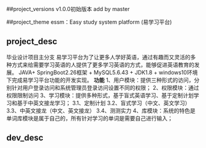 ##project_versions
v1.0.0初始版本
add by master

##project_theme
essm：Easy study system platform (易学习平台)

## project_desc
毕业设计项目主分支
易学习平台为了让更多人学好英语，通过有趣而又灵活的多种方式来给需要学习英语的人提供了更多学习英语的方式，能够促进英语教育的发展。
JAVA+ SpringBoot2.26框架 + MySQL5.6.43 + JDK1.8 + windows10环境下完成易学习平台功能的开发实现。
**功能**
1、用户模块：提供三种形式的访问，分别针对用户登录访问和系统管理员登录访问设置不同的权限；
2、权限模块：通过权限限制访问
3、学习模块：提供多种形式，基于盲式英语学习、基于定制计划学习和基于中英文接龙学习；
    3.1、定制计划
    3.2、盲式学习（中文、英文学习）
    3.3、中英文接龙（中文、英文接龙）
    3.4、测测实力
4、库模块：系统的特色是单词库模块是属于自己的，所有针对学习的单词是需要自己进行输入；

## dev_desc
